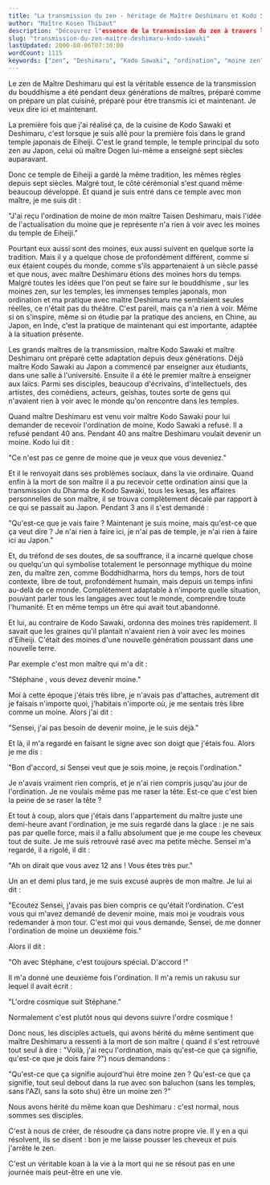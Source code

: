 ```yaml
---
title: "La transmission du zen - héritage de Maître Deshimaru et Kodo Sawaki"
author: "Maître Kosen Thibaut"
description: "Découvrez l"essence de la transmission du zen à travers l’héritage de Maître Deshimaru et Kodo Sawaki, adapté à la modernité."
slug: "transmission-du-zen-maitre-deshimaru-kodo-sawaki"
lastUpdated: 2000-08-06T07:30:00
wordCount: 1115
keywords: ["zen", "Deshimaru", "Kodo Sawaki", "ordination", "moine zen", "Eiheiji", "bouddhisme", "transmission", "koan", "spiritualité"]
---
```


Le zen de Maître Deshimaru qui est la véritable essence de la
transmission du bouddhisme a été pendant deux générations de maîtres,
préparé comme on prépare un plat cuisiné, préparé pour être transmis ici
et maintenant. Je veux dire ici et maintenant.

La première fois que j'ai réalisé ça, de la cuisine de Kodo Sawaki et
Deshimaru, c'est lorsque je suis allé pour la première fois dans le
grand temple japonais de Eiheiji. C'est le grand temple, le temple
principal du soto zen au Japon, celui où maître Dogen lui-même a
enseigné sept siècles auparavant.

Donc ce temple de Eiheiji a gardé la même tradition, les mêmes règles
depuis sept siècles. Malgré tout, le côté cérémonial s'est quand même
beaucoup développé. Et quand je suis entré dans ce temple avec mon
maître, je me suis dit&nbsp;:

"J'ai reçu l'ordination de moine de mon maître Taisen Deshimaru, mais
l'idée de l'actualisation du moine que je représente n'a rien à voir
avec les moines du temple de Eiheiji."

Pourtant eux aussi sont des moines, eux aussi suivent en quelque sorte
la tradition. Mais il y a quelque chose de profondément différent, comme
si eux étaient coupés du monde, comme s'ils appartenaient à un siècle
passé et que nous, avec maître Deshimaru étions des moines hors du
temps. Malgré toutes les idées que l'on peut se faire sur le bouddhisme
, sur les moines zen, sur les temples, les immenses temples japonais,
mon ordination et ma pratique avec maître Deshimaru me semblaient seules
réelles, ce n'était pas du théâtre. C'est pareil, mais ça n'a rien à
voir. Même si on s'inspire, même si on étudie par la pratique des
anciens, en Chine, au Japon, en Inde, c'est la pratique de maintenant
qui est importante, adaptée à la situation présente.

Les grands maîtres de la transmission, maître Kodo Sawaki et maître
Deshimaru ont préparé cette adaptation depuis deux générations. Déjà
maître Kodo Sawaki au Japon a commencé par enseigner aux étudiants, dans
une salle à l'université. Ensuite il a été le premier maître à
enseigner aux laïcs. Parmi ses disciples, beaucoup d'écrivains,
d'intellectuels, des artistes, des comédiens, acteurs, geishas, toutes
sorte de gens qui n'avaient rien à voir avec le monde qu'on rencontre
dans les temples.

Quand maître Deshimaru est venu voir maître Kodo Sawaki pour lui
demander de recevoir l'ordination de moine, Kodo Sawaki a refusé. Il a
refusé pendant 40 ans. Pendant 40 ans maître Deshimaru voulait devenir
un moine. Kodo lui dit&nbsp;:

"Ce n'est pas ce genre de moine que je veux que vous deveniez."

Et il le renvoyait dans ses problèmes sociaux, dans la vie ordinaire.
Quand enfin à la mort de son maître il a pu recevoir cette ordination
ainsi que la transmission du Dharma de Kodo Sawaki, tous les kesas, les
affaires personnelles de son maître, il se trouva complètement décalé
par rapport à ce qui se passait au Japon. Pendant 3 ans il s'est
demandé&nbsp;:

"Qu'est-ce que je vais faire&nbsp;? Maintenant je suis moine, mais qu'est-ce
que ça veut dire&nbsp;? Je n'ai rien à faire ici, je n'ai pas de temple, je
n'ai rien à faire ici au Japon."

Et, du tréfond de ses doutes, de sa souffrance, il a incarné quelque
chose ou quelqu'un qui symbolise totalement le personnage mythique du
moine zen, du maître zen, comme Boddhidharma, hors du temps, hors de
tout contexte, libre de tout, profondément humain, mais depuis un temps
infini au-delà de ce monde. Complètement adaptable à n'importe quelle
situation, pouvant parler tous les langages avec tout le monde,
comprendre toute l'humanité. Et en même temps un être qui avait tout
abandonné.

Et lui, au contraire de Kodo Sawaki, ordonna des moines très rapidement.
Il savait que les graines qu'il plantait n'avaient rien à voir avec
les moines d'Eiheiji. C'était des moines d'une nouvelle génération
poussant dans une nouvelle terre.

Par exemple c'est mon maître qui m'a dit&nbsp;:

"Stéphane , vous devez devenir moine."

Moi à cette époque j'étais très libre, je n'avais pas d'attaches,
autrement dit je faisais n'importe quoi, j'habitais n'importe où, je
me sentais très libre comme un moine. Alors j'ai dit&nbsp;:

"Sensei, j'ai pas besoin de devenir moine, je le suis déjà."

Et là, il m'a regardé en faisant le signe avec son doigt que j'étais
fou. Alors je me dis&nbsp;:

"Bon d'accord, si Sensei veut que je sois moine, je reçois
l'ordination."

Je n'avais vraiment rien compris, et je n'ai rien compris jusqu'au
jour de l'ordination. Je ne voulais même pas me raser la tête. Est-ce
que c'est bien la peine de se raser la tête&nbsp;?

Et tout à coup, alors que j'étais dans l'appartement du maître juste
une demi-heure avant l'ordination, je me suis regardé dans la glace&nbsp;:
je ne sais pas par quelle force, mais il a fallu absolument que je me
coupe les cheveux tout de suite. Je me suis retrouvé rasé avec ma petite
mèche. Sensei m'a regardé, il a rigolé, il dit&nbsp;:

"Ah on dirait que vous avez 12 ans&nbsp;! Vous êtes très pur."

Un an et demi plus tard, je me suis excusé auprès de mon maître. Je lui
ai dit&nbsp;:

"Ecoutez Sensei, j'avais pas bien compris ce qu'était l'ordination.
C'est vous qui m'avez demandé de devenir moine, mais moi je voudrais
vous redemander à mon tour. C'est moi qui vous demande, Sensei, de me
donner l'ordination de moine un deuxième fois."

Alors il dit&nbsp;:

"Oh avec Stéphane, c'est toujours spécial. D'accord&nbsp;!"

Il m'a donné une deuxième fois l'ordination. Il m'a remis un rakusu
sur lequel il avait écrit&nbsp;:

"L'ordre cosmique suit Stéphane."

Normalement c'est plutôt nous qui devons suivre l'ordre cosmique&nbsp;!

Donc nous, les disciples actuels, qui avons hérité du même sentiment que
maître Deshimaru a ressenti à la mort de son maître ( quand il s'est
retrouvé tout seul à dire&nbsp;: "Voilà, j'ai reçu l'ordination, mais
qu'est-ce que ça signifie, qu'est-ce que je dois faire&nbsp;?") nous
demandons&nbsp;:

"Qu'est-ce que ça signifie aujourd'hui être moine zen&nbsp;? Qu'est-ce que
ça signifie, tout seul debout dans la rue avec son baluchon (sans les
temples, sans l'AZI, sans la soto shu) être un moine zen&nbsp;?"

Nous avons hérité du même koan que Deshimaru&nbsp;: c'est normal, nous
sommes ses disciples.

C'est à nous de créer, de résoudre ça dans notre propre vie. Il y en a
qui résolvent, ils se disent&nbsp;: bon je me laisse pousser les cheveux et
puis j'arrête le zen.

C'est un véritable koan à la vie à la mort qui ne se résout pas en une
journée mais peut-être en une vie.
